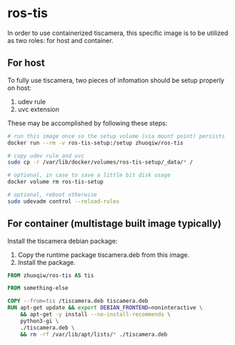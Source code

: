 # ros-tis

In order to use containerized tiscamera, this specific image is to be utilized as two roles: for host and container.

## For host

To fully use tiscamera, two pieces of infomation should be setup properly on host:

1. udev rule
1. uvc extension

These may be accomplished by following these steps:

```bash
# run this image once so the setup volume (via mount point) persists
docker run --rm -v ros-tis-setup:/setup zhuoqiw/ros-tis

# copy udev rule and uvc
sudo cp -r /var/lib/docker/volumes/ros-tis-setup/_data/* /

# optional, in case to save a little bit disk usage
docker volume rm ros-tis-setup

# optional, reboot otherwise
sudo udevadm control --reload-rules
```

## For container (multistage built image typically)

Install the tiscamera debian package:

1. Copy the runtime package tiscamera.deb from this image.
1. Install the package.

```Dockerfile
FROM zhuoqiw/ros-tis AS tis

FROM something-else

COPY --from=tis /tiscamera.deb tiscamera.deb
RUN apt-get update && export DEBIAN_FRONTEND=noninteractive \
    && apt-get -y install --no-install-recommends \
    python3-gi \
    ./tiscamera.deb \
    && rm -rf /var/lib/apt/lists/* ./tiscamera.deb
```

